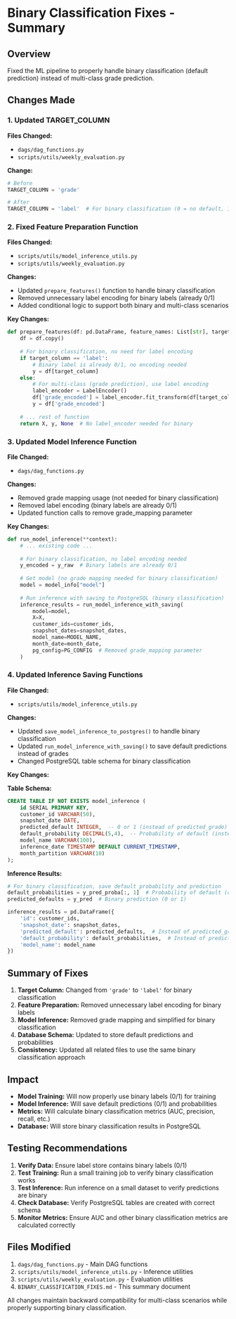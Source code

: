 # Binary Classification Fixes - Summary

## Overview
Fixed the ML pipeline to properly handle binary classification (default prediction) instead of multi-class grade prediction.

## Changes Made

### 1. Updated TARGET_COLUMN
**Files Changed:**
- `dags/dag_functions.py`
- `scripts/utils/weekly_evaluation.py`

**Change:**
```python
# Before
TARGET_COLUMN = 'grade'

# After  
TARGET_COLUMN = 'label'  # For binary classification (0 = no default, 1 = default)
```

### 2. Fixed Feature Preparation Function
**Files Changed:**
- `scripts/utils/model_inference_utils.py`
- `scripts/utils/weekly_evaluation.py`

**Changes:**
- Updated `prepare_features()` function to handle binary classification
- Removed unnecessary label encoding for binary labels (already 0/1)
- Added conditional logic to support both binary and multi-class scenarios

**Key Changes:**
```python
def prepare_features(df: pd.DataFrame, feature_names: List[str], target_column: str = 'label'):
    df = df.copy()
    
    # For binary classification, no need for label encoding
    if target_column == 'label':
        # Binary label is already 0/1, no encoding needed
        y = df[target_column]
    else:
        # For multi-class (grade prediction), use label encoding
        label_encoder = LabelEncoder()
        df['grade_encoded'] = label_encoder.fit_transform(df[target_column])
        y = df['grade_encoded']
    
    # ... rest of function
    return X, y, None  # No label_encoder needed for binary
```

### 3. Updated Model Inference Function
**File Changed:**
- `dags/dag_functions.py`

**Changes:**
- Removed grade mapping usage (not needed for binary classification)
- Removed label encoding (binary labels are already 0/1)
- Updated function calls to remove grade_mapping parameter

**Key Changes:**
```python
def run_model_inference(**context):
    # ... existing code ...
    
    # For binary classification, no label encoding needed
    y_encoded = y_raw  # Binary labels are already 0/1
    
    # Get model (no grade mapping needed for binary classification)
    model = model_info["model"]
    
    # Run inference with saving to PostgreSQL (binary classification)
    inference_results = run_model_inference_with_saving(
        model=model,
        X=X,
        customer_ids=customer_ids,
        snapshot_dates=snapshot_dates,
        model_name=MODEL_NAME,
        month_date=month_date,
        pg_config=PG_CONFIG  # Removed grade_mapping parameter
    )
```

### 4. Updated Inference Saving Functions
**File Changed:**
- `scripts/utils/model_inference_utils.py`

**Changes:**
- Updated `save_model_inference_to_postgres()` to handle binary classification
- Updated `run_model_inference_with_saving()` to save default predictions instead of grades
- Changed PostgreSQL table schema for binary classification

**Key Changes:**

**Table Schema:**
```sql
CREATE TABLE IF NOT EXISTS model_inference (
    id SERIAL PRIMARY KEY,
    customer_id VARCHAR(50),
    snapshot_date DATE,
    predicted_default INTEGER,  -- 0 or 1 (instead of predicted_grade)
    default_probability DECIMAL(5,4),  -- Probability of default (instead of prediction_probability)
    model_name VARCHAR(100),
    inference_date TIMESTAMP DEFAULT CURRENT_TIMESTAMP,
    month_partition VARCHAR(10)
);
```

**Inference Results:**
```python
# For binary classification, save default probability and prediction
default_probabilities = y_pred_proba[:, 1]  # Probability of default (class 1)
predicted_defaults = y_pred  # Binary prediction (0 or 1)

inference_results = pd.DataFrame({
    'id': customer_ids,
    'snapshot_date': snapshot_dates,
    'predicted_default': predicted_defaults,  # Instead of predicted_grade
    'default_probability': default_probabilities,  # Instead of prediction_probability
    'model_name': model_name
})
```

## Summary of Fixes

1. **Target Column:** Changed from `'grade'` to `'label'` for binary classification
2. **Feature Preparation:** Removed unnecessary label encoding for binary labels
3. **Model Inference:** Removed grade mapping and simplified for binary classification
4. **Database Schema:** Updated to store default predictions and probabilities
5. **Consistency:** Updated all related files to use the same binary classification approach

## Impact

- **Model Training:** Will now properly use binary labels (0/1) for training
- **Model Inference:** Will save default predictions (0/1) and probabilities
- **Metrics:** Will calculate binary classification metrics (AUC, precision, recall, etc.)
- **Database:** Will store binary classification results in PostgreSQL

## Testing Recommendations

1. **Verify Data:** Ensure label store contains binary labels (0/1)
2. **Test Training:** Run a small training job to verify binary classification works
3. **Test Inference:** Run inference on a small dataset to verify predictions are binary
4. **Check Database:** Verify PostgreSQL tables are created with correct schema
5. **Monitor Metrics:** Ensure AUC and other binary classification metrics are calculated correctly

## Files Modified

1. `dags/dag_functions.py` - Main DAG functions
2. `scripts/utils/model_inference_utils.py` - Inference utilities
3. `scripts/utils/weekly_evaluation.py` - Evaluation utilities
4. `BINARY_CLASSIFICATION_FIXES.md` - This summary document

All changes maintain backward compatibility for multi-class scenarios while properly supporting binary classification. 